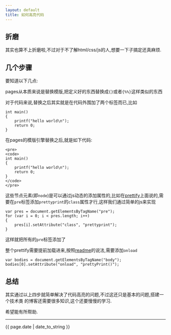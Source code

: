 ```yaml
---
layout: default
title: 如何高亮代码
---
```


## 折磨

其实也算不上折磨啦,不过对于不了解html/css/js的人,想要一下子搞定还真麻烦.

## 几个步骤

要知道以下几点:

pages从本质来说是替换模版,把定义好的东西替换成`{}`或者`{%%}`这样类似的东西

对于代码来说,替换之后其实就是在代码外围加了两个标签而已,比如

    int main()
    {
        printf("hello world\n");
        return 0;
    }

在pages的模版引擎替换之后,就是如下代码:

    <pre>
    <code>
    int main()
    {
        printf("hello world\n");
        return 0;
    }
    </code>
    </pre>

这些节点元素(即`node`)是可以通过js动态的添加属性的,比如在[prettify](https://code.google.com/p/google-code-prettify/)上面说的,需要在`pre`标签添加`prettyprint`的`class`属性才行,这样我们通过简单的js来实现

    var pres = document.getElementsByTagName("pre");
    for (var i = 0; i < pres.length; i++)
    {
        pres[i].setAttribute("class", "prettyprint");
    }
    
这样就把所有的`pre`标签添加了

整个prettify需要提前加载进来,按照[readme](https://google-code-prettify.googlecode.com/svn/trunk/README.html)的说法,需要添加`onload`

    var bodies = document.getElementsByTagName("body");
    bodies[0].setAttribute("onload", "prettyPrint()");

## 总结

其实通过以上四步就简单解决了代码高亮的问题,不过这还只是基本的问题,搭建一个技术类
的博客还需要很多知识,这个还要慢慢的学习.

希望能有所帮助.

----

{{ page.date | date_to_string }}
